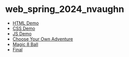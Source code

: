 # web_spring_2024_nvaughn

<ul>
  <li><a href="html_demo">HTML Demo</a></li>
   <li><a href="css_demo">CSS Demo</a></li>
   <li><a href="js_demo">JS Demo</a></li>
   <li><a href="choose_your_own_adventure">Choose Your Own Adventure</a></li>
   <li><a href="magic_8_ball">Magic 8 Ball</a></li>
   <li><a href="final">Final</a></li>
</ul>

